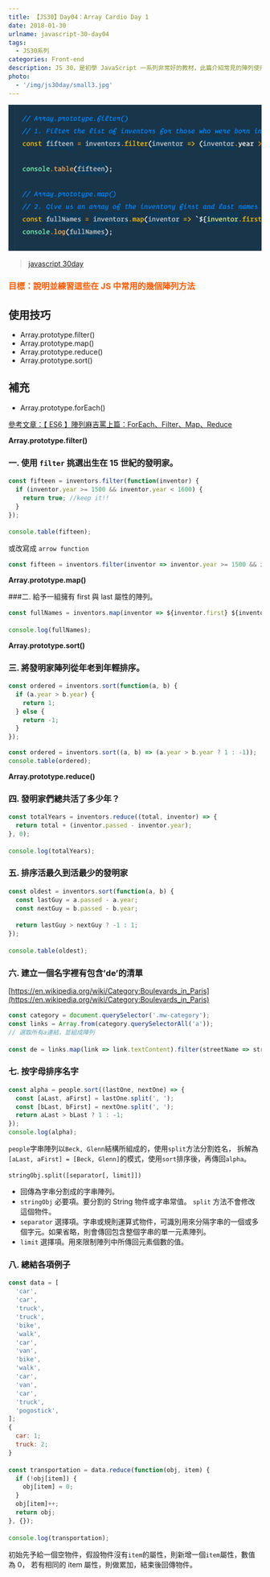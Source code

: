 ```yaml
---
title: 【JS30】Day04：Array Cardio Day 1
date: 2018-01-30
urlname: javascript-30-day04
tags:
  - JS30系列
categories: Front-end
description: JS 30，是初學 JavaScript 一系列非常好的教材，此篇介紹常見的陣列使用方法，如 filter、map、reduce 等等。
photo:
  - '/img/js30day/small3.jpg'
---
```


![](/img/js30day/small3.jpg)

> [javascript 30day](https://javascript30.com/)

<!-- more -->

### <span style="color:#ff5900">目標：說明並練習這些在 JS 中常用的幾個陣列方法</span>

## 使用技巧

- Array.prototype.filter()
- Array.prototype.map()
- Array.prototype.reduce()
- Array.prototype.sort()

## 補充

- Array.prototype.forEach()

[參考文章：【 ES6 】陣列麻吉罵上篇：ForEach、Filter、Map、Reduce](/2018/02/15/javascript/ES6/array)

**Array.prototype.filter()**

### 一. 使用 `filter` 挑選出生在 15 世紀的發明家。

```js
const fifteen = inventors.filter(function(inventor) {
  if (inventor.year >= 1500 && inventor.year < 1600) {
    return true; //keep it!!
  }
});

console.table(fifteen);
```

或改寫成 `arrow function`

```js
const fifteen = inventors.filter(inventor => inventor.year >= 1500 && inventor.year < 1600);
```

**Array.prototype.map()**

###二. 給予一組擁有 first 與 last 屬性的陣列。

```js
const fullNames = inventors.map(inventor => ${inventor.first} ${inventor.last});

console.log(fullNames);
```

**Array.prototype.sort()**

### 三. 將發明家陣列從年老到年輕排序。

```js
const ordered = inventors.sort(function(a, b) {
  if (a.year > b.year) {
    return 1;
  } else {
    return -1;
  }
});
```

```js
const ordered = inventors.sort((a, b) => (a.year > b.year ? 1 : -1));
console.table(ordered);
```

**Array.prototype.reduce()**

### 四. 發明家們總共活了多少年？

```js
const totalYears = inventors.reduce((total, inventor) => {
  return total + (inventor.passed - inventor.year);
}, 0);

console.log(totalYears);
```

### 五. 排序活最久到活最少的發明家

```js
const oldest = inventors.sort(function(a, b) {
  const lastGuy = a.passed - a.year;
  const nextGuy = b.passed - b.year;

  return lastGuy > nextGuy ? -1 : 1;
});

console.table(oldest);
```

### 六. 建立一個名字裡有包含’de’的清單

[https://en.wikipedia.org/wiki/Category:Boulevards_in_Paris](https://en.wikipedia.org/wiki/Category:Boulevards_in_Paris)

```js
const category = document.querySelector('.mw-category');
const links = Array.from(category.querySelectorAll('a'));
// 選取所有a連結，並組成陣列

const de = links.map(link => link.textContent).filter(streetName => streetName.includes('de'));
```

### 七. 按字母排序名字

```js
const alpha = people.sort((lastOne, nextOne) => {
  const [aLast, aFirst] = lastOne.split(', ');
  const [bLast, bFirst] = nextOne.split(', ');
  return aLast > bLast ? 1 : -1;
});
console.log(alpha);
```

`people`字串陣列以`Beck, Glenn`結構所組成的，使用`split`方法分割姓名，
拆解為`[aLast, aFirst] = [Beck, Glenn]`的模式，使用`sort`排序後，再傳回`alpha`。

`stringObj.split([separator[, limit]])`

- 回傳為字串分割成的字串陣列。
- `stringObj` 必要項。要分割的 String 物件或字串常值。 `split` 方法不會修改這個物件。
- `separator` 選擇項。字串或規則運算式物件，可識別用來分隔字串的一個或多個字元。如果省略，則會傳回包含整個字串的單一元素陣列。
- `limit` 選擇項。用來限制陣列中所傳回元素個數的值。

### 八. 總結各項例子

```js
const data = [
  'car',
  'car',
  'truck',
  'truck',
  'bike',
  'walk',
  'car',
  'van',
  'bike',
  'walk',
  'car',
  'van',
  'car',
  'truck',
  'pogostick',
];
{
  car: 1;
  truck: 2;
}

const transportation = data.reduce(function(obj, item) {
  if (!obj[item]) {
    obj[item] = 0;
  }
  obj[item]++;
  return obj;
}, {});

console.log(transportation);
```

初始先予給一個空物件，假設物件沒有`item`的屬性，則新增一個`item`屬性，數值為 0，
若有相同的 item 屬性，則做累加，結束後回傳物件。
